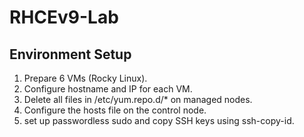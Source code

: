 # RHCEv9-Lab 

## Environment Setup

1. Prepare 6 VMs (Rocky Linux).
2. Configure hostname and IP for each VM.
3. Delete all files in /etc/yum.repo.d/* on managed nodes.
4. Configure the hosts file on the control node.
5. set up passwordless sudo and copy SSH keys using ssh-copy-id.
